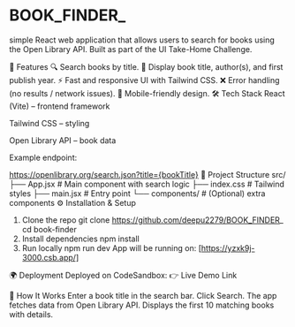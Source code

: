 # BOOK_FINDER_
 simple React web application that allows users to search for books using the Open Library API. Built as part of the UI Take-Home Challenge.

🚀 Features
🔍 Search books by title.
📖 Display book title, author(s), and first publish year.
⚡ Fast and responsive UI with Tailwind CSS.
❌ Error handling (no results / network issues).
📱 Mobile-friendly design.
🛠️ Tech Stack
React (Vite) – frontend framework

Tailwind CSS – styling

Open Library API – book data

Example endpoint:

https://openlibrary.org/search.json?title={bookTitle}
📂 Project Structure
src/
 ├── App.jsx        # Main component with search logic
 ├── index.css      # Tailwind styles
 ├── main.jsx       # Entry point
 └── components/    # (Optional) extra components
⚙️ Installation & Setup
1. Clone the repo
git clone https://github.com/deepu2279/BOOK_FINDER_
cd book-finder
2. Install dependencies
npm install
3. Run locally
npm run dev
App will be running on: [https://yzxk9j-3000.csb.app/]

🌍 Deployment
Deployed on CodeSandbox: 👉 Live Demo Link

📌 How It Works
Enter a book title in the search bar.
Click Search.
The app fetches data from Open Library API.
Displays the first 10 matching books with details.

